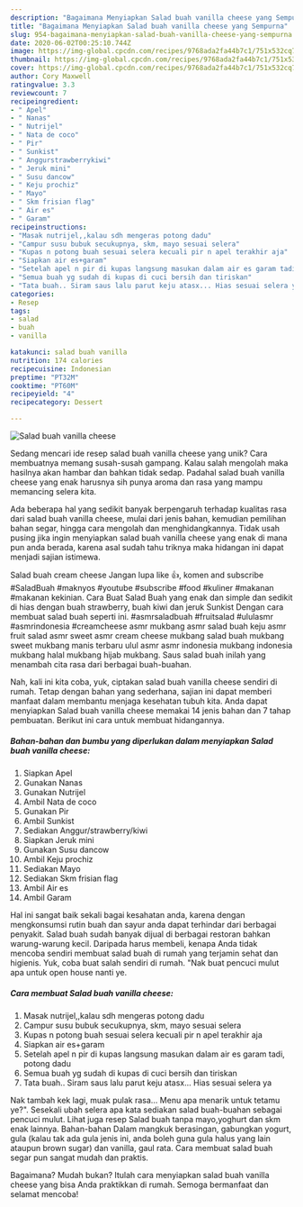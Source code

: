```yaml
---
description: "Bagaimana Menyiapkan Salad buah vanilla cheese yang Sempurna"
title: "Bagaimana Menyiapkan Salad buah vanilla cheese yang Sempurna"
slug: 954-bagaimana-menyiapkan-salad-buah-vanilla-cheese-yang-sempurna
date: 2020-06-02T00:25:10.744Z
image: https://img-global.cpcdn.com/recipes/9768ada2fa44b7c1/751x532cq70/salad-buah-vanilla-cheese-foto-resep-utama.jpg
thumbnail: https://img-global.cpcdn.com/recipes/9768ada2fa44b7c1/751x532cq70/salad-buah-vanilla-cheese-foto-resep-utama.jpg
cover: https://img-global.cpcdn.com/recipes/9768ada2fa44b7c1/751x532cq70/salad-buah-vanilla-cheese-foto-resep-utama.jpg
author: Cory Maxwell
ratingvalue: 3.3
reviewcount: 7
recipeingredient:
- " Apel"
- " Nanas"
- " Nutrijel"
- " Nata de coco"
- " Pir"
- " Sunkist"
- " Anggurstrawberrykiwi"
- " Jeruk mini"
- " Susu dancow"
- " Keju prochiz"
- " Mayo"
- " Skm frisian flag"
- " Air es"
- " Garam"
recipeinstructions:
- "Masak nutrijel,,kalau sdh mengeras potong dadu"
- "Campur susu bubuk secukupnya, skm, mayo sesuai selera"
- "Kupas n potong buah sesuai selera kecuali pir n apel terakhir aja"
- "Siapkan air es+garam"
- "Setelah apel n pir di kupas langsung masukan dalam air es garam tadi, potong dadu"
- "Semua buah yg sudah di kupas di cuci bersih dan tiriskan"
- "Tata buah.. Siram saus lalu parut keju atasx... Hias sesuai selera ya"
categories:
- Resep
tags:
- salad
- buah
- vanilla

katakunci: salad buah vanilla 
nutrition: 174 calories
recipecuisine: Indonesian
preptime: "PT32M"
cooktime: "PT60M"
recipeyield: "4"
recipecategory: Dessert

---
```



![Salad buah vanilla cheese](https://img-global.cpcdn.com/recipes/9768ada2fa44b7c1/751x532cq70/salad-buah-vanilla-cheese-foto-resep-utama.jpg)

Sedang mencari ide resep salad buah vanilla cheese yang unik? Cara membuatnya memang susah-susah gampang. Kalau salah mengolah maka hasilnya akan hambar dan bahkan tidak sedap. Padahal salad buah vanilla cheese yang enak harusnya sih punya aroma dan rasa yang mampu memancing selera kita.

Ada beberapa hal yang sedikit banyak berpengaruh terhadap kualitas rasa dari salad buah vanilla cheese, mulai dari jenis bahan, kemudian pemilihan bahan segar, hingga cara mengolah dan menghidangkannya. Tidak usah pusing jika ingin menyiapkan salad buah vanilla cheese yang enak di mana pun anda berada, karena asal sudah tahu triknya maka hidangan ini dapat menjadi sajian istimewa.

Salad buah cream cheese Jangan lupa like 👍, komen and subscribe #SaladBuah #maknyos #youtube #subscribe #food #kuliner #makanan #makanan kekinian. Cara Buat Salad Buah yang enak dan simple dan sedikit di hias dengan buah strawberry, buah kiwi dan jeruk Sunkist Dengan cara membuat salad buah seperti ini. #asmrsaladbuah #fruitsalad #ululasmr #asmrindonesia #creamcheese asmr mukbang asmr salad buah keju asmr fruit salad asmr sweet asmr cream cheese mukbang salad buah mukbang sweet mukbang manis terbaru ulul asmr asmr indonesia mukbang indonesia mukbang halal mukbang hijab mukbang. Saus salad buah inilah yang menambah cita rasa dari berbagai buah-buahan.


Nah, kali ini kita coba, yuk, ciptakan salad buah vanilla cheese sendiri di rumah. Tetap dengan bahan yang sederhana, sajian ini dapat memberi manfaat dalam membantu menjaga kesehatan tubuh kita. Anda dapat menyiapkan Salad buah vanilla cheese memakai 14 jenis bahan dan 7 tahap pembuatan. Berikut ini cara untuk membuat hidangannya.

<!--inarticleads1-->

##### Bahan-bahan dan bumbu yang diperlukan dalam menyiapkan Salad buah vanilla cheese:

1. Siapkan  Apel
1. Gunakan  Nanas
1. Gunakan  Nutrijel
1. Ambil  Nata de coco
1. Gunakan  Pir
1. Ambil  Sunkist
1. Sediakan  Anggur/strawberry/kiwi
1. Siapkan  Jeruk mini
1. Gunakan  Susu dancow
1. Ambil  Keju prochiz
1. Sediakan  Mayo
1. Sediakan  Skm frisian flag
1. Ambil  Air es
1. Ambil  Garam


Hal ini sangat baik sekali bagai kesahatan anda, karena dengan mengkonsumsi rutin buah dan sayur anda dapat terhindar dari berbagai penyakit. Salad buah sudah banyak dijual di berbagai restoran bahkan warung-warung kecil. Daripada harus membeli, kenapa Anda tidak mencoba sendiri membuat salad buah di rumah yang terjamin sehat dan higienis. Yuk, coba buat salah sendiri di rumah. &#34;Nak buat pencuci mulut apa untuk open house nanti ye. 

<!--inarticleads2-->

##### Cara membuat Salad buah vanilla cheese:

1. Masak nutrijel,,kalau sdh mengeras potong dadu
1. Campur susu bubuk secukupnya, skm, mayo sesuai selera
1. Kupas n potong buah sesuai selera kecuali pir n apel terakhir aja
1. Siapkan air es+garam
1. Setelah apel n pir di kupas langsung masukan dalam air es garam tadi, potong dadu
1. Semua buah yg sudah di kupas di cuci bersih dan tiriskan
1. Tata buah.. Siram saus lalu parut keju atasx... Hias sesuai selera ya


Nak tambah kek lagi, muak pulak rasa… Menu apa menarik untuk tetamu ye?&#34;. Sesekali ubah selera apa kata sediakan salad buah-buahan sebagai pencuci mulut. Lihat juga resep Salad buah tanpa mayo,yoghurt dan skm enak lainnya. Bahan-bahan Dalam mangkuk berasingan, gabungkan yogurt, gula (kalau tak ada gula jenis ini, anda boleh guna gula halus yang lain ataupun brown sugar) dan vanilla, gaul rata. Cara membuat salad buah segar pun sangat mudah dan praktis. 

Bagaimana? Mudah bukan? Itulah cara menyiapkan salad buah vanilla cheese yang bisa Anda praktikkan di rumah. Semoga bermanfaat dan selamat mencoba!
